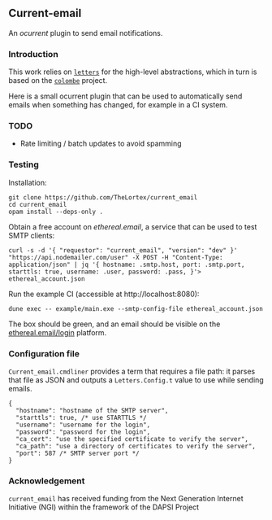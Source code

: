 ## Current-email

An _ocurrent_ plugin to send email notifications.

### Introduction

This work relies on [`letters`](https://github.com/oxidizing/letters) for the high-level abstractions, which in turn is based on the [`colombe`](https://github.com/mirage/colombe) project.

Here is a small ocurrent plugin that can be used to automatically send emails when something has changed, for example in a CI system.

### TODO

* Rate limiting / batch updates to avoid spamming

### Testing

Installation:
```
git clone https://github.com/TheLortex/current_email
cd current_email
opam install --deps-only .
```

Obtain a free account on _ethereal.email_, a service that can be used to test SMTP clients:
```
curl -s -d '{ "requestor": "current_email", "version": "dev" }' "https://api.nodemailer.com/user" -X POST -H "Content-Type: application/json" | jq '{ hostname: .smtp.host, port: .smtp.port, starttls: true, username: .user, password: .pass, }'> ethereal_account.json
```

Run the example CI (accessible at http://localhost:8080):
```
dune exec -- example/main.exe --smtp-config-file ethereal_account.json
```
The box should be green, and an email should be visible on the [ethereal.email/login](ethereal.email) platform.

### Configuration file

`Current_email.cmdliner` provides a term that requires a file path: it parses that file as JSON and outputs a `Letters.Config.t` value to use while sending emails.

```
{
  "hostname": "hostname of the SMTP server",
  "starttls": true, /* use STARTTLS */
  "username": "username for the login",
  "password": "password for the login",
  "ca_cert": "use the specified certificate to verify the server",
  "ca_path": "use a directory of certificates to verify the server",
  "port": 587 /* SMTP server port */
}
```

### Acknowledgement

`current_email` has received funding from the Next Generation Internet Initiative (NGI) within the framework of the DAPSI Project
